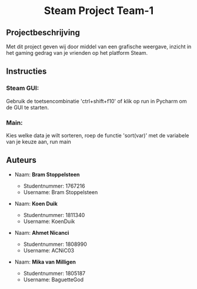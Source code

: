 
<p align="center">
	<img src="https://res.cloudinary.com/dkc8p5dbh/image/upload/v1639734742/ProjectB/header_logo_dephnb.png" alt="">
</p>


<h1 align="center">Steam Project Team-1</h1>

## Projectbeschrijving
Met dit project geven wij door middel van een grafische weergave, 
inzicht in het gaming gedrag van je vrienden op het platform Steam. 


## Instructies
### Steam GUI:
Gebruik de toetsencombinatie 'ctrl+shift+f10' of klik op run in Pycharm om de GUI te starten.

### Main:
Kies welke data je wilt sorteren, roep de functie 'sort(var)' met de variabele van je keuze aan, run main


## Auteurs
- Naam:           **Bram Stoppelsteen**
  - Studentnummer:  1767216
  - Username:       Bram Stoppelsteen

- Naam:           **Koen Duik**
  - Studentnummer:  1811340
  - Username:       KoenDuik

- Naam:           **Ahmet Nicanci**
  - Studentnummer:  1808990
  - Username:       ACNiC03

- Naam:           **Mika van Milligen**
  - Studentnummer:  1805187
  - Username:       BaguetteGod
